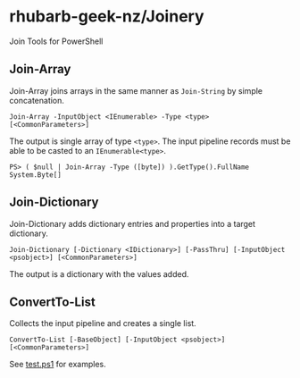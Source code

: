 # rhubarb-geek-nz/Joinery
Join Tools for PowerShell

## Join-Array

Join-Array joins arrays in the same manner as `Join-String` by simple concatenation.

```
Join-Array -InputObject <IEnumerable> -Type <type> [<CommonParameters>]
```

The output is single array of type `<type>`. The input pipeline records must be able to be casted to an `IEnumerable<type>`.

```
PS> ( $null | Join-Array -Type ([byte]) ).GetType().FullName
System.Byte[]
```

## Join-Dictionary

Join-Dictionary adds dictionary entries and properties into a target dictionary.

```
Join-Dictionary [-Dictionary <IDictionary>] [-PassThru] [-InputObject <psobject>] [<CommonParameters>]
```

The output is a dictionary with the values added.

## ConvertTo-List

Collects the input pipeline and creates a single list.

```
ConvertTo-List [-BaseObject] [-InputObject <psobject>] [<CommonParameters>]
```

See [test.ps1](test.ps1) for examples.
